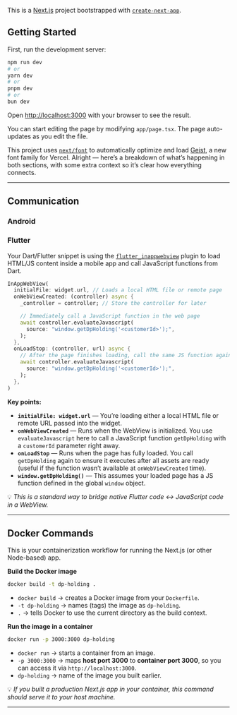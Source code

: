 This is a [Next.js](https://nextjs.org) project bootstrapped with [`create-next-app`](https://nextjs.org/docs/app/api-reference/cli/create-next-app).

## Getting Started

First, run the development server:

```bash
npm run dev
# or
yarn dev
# or
pnpm dev
# or
bun dev
```

Open [http://localhost:3000](http://localhost:3000) with your browser to see the result.

You can start editing the page by modifying `app/page.tsx`. The page auto-updates as you edit the file.

This project uses [`next/font`](https://nextjs.org/docs/app/building-your-application/optimizing/fonts) to automatically optimize and load [Geist](https://vercel.com/font), a new font family for Vercel.
Alright — here’s a breakdown of what’s happening in both sections, with some extra context so it’s clear how everything connects.

---

## **Communication**

### **Android**

### **Flutter**

Your Dart/Flutter snippet is using the [`flutter_inappwebview`](https://pub.dev/packages/flutter_inappwebview) plugin to load HTML/JS content inside a mobile app and call JavaScript functions from Dart.

```dart
InAppWebView(
  initialFile: widget.url, // Loads a local HTML file or remote page
  onWebViewCreated: (controller) async {
    _controller = controller; // Store the controller for later

    // Immediately call a JavaScript function in the web page
    await controller.evaluateJavascript(
      source: "window.getDpHolding('<customerId>');",
    );
  },
  onLoadStop: (controller, url) async {
    // After the page finishes loading, call the same JS function again
    await controller.evaluateJavascript(
      source: "window.getDpHolding('<customerId>');",
    );
  },
)
```

**Key points:**

* **`initialFile: widget.url`** — You’re loading either a local HTML file or remote URL passed into the widget.
* **`onWebViewCreated`** — Runs when the WebView is initialized.
  You use `evaluateJavascript` here to call a JavaScript function `getDpHolding` with a `customerId` parameter right away.
* **`onLoadStop`** — Runs when the page has fully loaded.
  You call `getDpHolding` again to ensure it executes after all assets are ready (useful if the function wasn’t available at `onWebViewCreated` time).
* **`window.getDpHolding()`** — This assumes your loaded page has a JS function defined in the global `window` object.

💡 *This is a standard way to bridge native Flutter code ↔ JavaScript code in a WebView.*

---

## **Docker Commands**

This is your containerization workflow for running the Next.js (or other Node-based) app.

**Build the Docker image**

```bash
docker build -t dp-holding .
```

* `docker build` → creates a Docker image from your `Dockerfile`.
* `-t dp-holding` → names (tags) the image as `dp-holding`.
* `.` → tells Docker to use the current directory as the build context.

**Run the image in a container**

```bash
docker run -p 3000:3000 dp-holding
```

* `docker run` → starts a container from an image.
* `-p 3000:3000` → maps **host port 3000** to **container port 3000**, so you can access it via `http://localhost:3000`.
* `dp-holding` → name of the image you built earlier.

💡 *If you built a production Next.js app in your container, this command should serve it to your host machine.*

---
